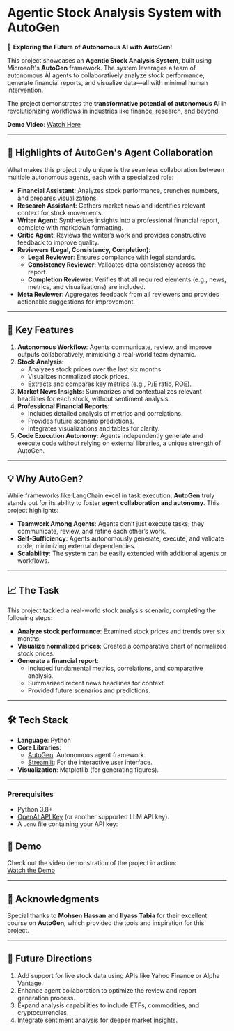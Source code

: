# Agentic Stock Analysis System with AutoGen  

🚀 **Exploring the Future of Autonomous AI with AutoGen!**  

This project showcases an **Agentic Stock Analysis System**, built using Microsoft's **AutoGen** framework. The system leverages a team of autonomous AI agents to collaboratively analyze stock performance, generate financial reports, and visualize data—all with minimal human intervention.  

The project demonstrates the **transformative potential of autonomous AI** in revolutionizing workflows in industries like finance, research, and beyond.  

**Demo Video**: [Watch Here](https://drive.google.com/file/d/1wOwsrvetAqh0Q7cC8saiIypjXrDy_Bzc/view?usp=sharing)  

---

## 🧠 Highlights of AutoGen's Agent Collaboration  

What makes this project truly unique is the seamless collaboration between multiple autonomous agents, each with a specialized role:  

- **Financial Assistant**: Analyzes stock performance, crunches numbers, and prepares visualizations.  
- **Research Assistant**: Gathers market news and identifies relevant context for stock movements.  
- **Writer Agent**: Synthesizes insights into a professional financial report, complete with markdown formatting.  
- **Critic Agent**: Reviews the writer’s work and provides constructive feedback to improve quality.  
- **Reviewers (Legal, Consistency, Completion)**:  
  - **Legal Reviewer**: Ensures compliance with legal standards.  
  - **Consistency Reviewer**: Validates data consistency across the report.  
  - **Completion Reviewer**: Verifies that all required elements (e.g., news, metrics, and visualizations) are included.  
- **Meta Reviewer**: Aggregates feedback from all reviewers and provides actionable suggestions for improvement.  

---

## 🎯 Key Features  

1. **Autonomous Workflow**: Agents communicate, review, and improve outputs collaboratively, mimicking a real-world team dynamic.  
2. **Stock Analysis**:  
   - Analyzes stock prices over the last six months.  
   - Visualizes normalized stock prices.  
   - Extracts and compares key metrics (e.g., P/E ratio, ROE).  
3. **Market News Insights**: Summarizes and contextualizes relevant headlines for each stock, without sentiment analysis.  
4. **Professional Financial Reports**:  
   - Includes detailed analysis of metrics and correlations.  
   - Provides future scenario predictions.  
   - Integrates visualizations and tables for clarity.  
5. **Code Execution Autonomy**: Agents independently generate and execute code without relying on external libraries, a unique strength of AutoGen.  

---

## 💡 Why AutoGen?  

While frameworks like LangChain excel in task execution, **AutoGen** truly stands out for its ability to foster **agent collaboration and autonomy**. This project highlights:  

- **Teamwork Among Agents**: Agents don’t just execute tasks; they communicate, review, and refine each other’s work.  
- **Self-Sufficiency**: Agents autonomously generate, execute, and validate code, minimizing external dependencies.  
- **Scalability**: The system can be easily extended with additional agents or workflows.  

---

## 📈 The Task  

This project tackled a real-world stock analysis scenario, completing the following steps:  

- **Analyze stock performance**: Examined stock prices and trends over six months.  
- **Visualize normalized prices**: Created a comparative chart of normalized stock prices.  
- **Generate a financial report**:  
  - Included fundamental metrics, correlations, and comparative analysis.  
  - Summarized recent news headlines for context.  
  - Provided future scenarios and predictions.  

---

## 🛠️ Tech Stack  

- **Language**: Python  
- **Core Libraries**:  
  - [AutoGen](https://github.com/microsoft/autogen): Autonomous agent framework.  
  - [Streamlit](https://streamlit.io/): For the interactive user interface.    
- **Visualization**: Matplotlib (for generating figures).
  
---

### Prerequisites  

- Python 3.8+  
- [OpenAI API Key](https://platform.openai.com/signup/) (or another supported LLM API key).  
- A `.env` file containing your API key:  

## 🎥 Demo  

Check out the video demonstration of the project in action:  
[Watch the Demo](https://drive.google.com/file/d/1wOwsrvetAqh0Q7cC8saiIypjXrDy_Bzc/view?usp=sharing)  

---

## 🌟 Acknowledgments  

Special thanks to **Mohsen Hassan** and **Ilyass Tabia** for their excellent course on **AutoGen**, which provided the tools and inspiration for this project.  

---

## 🚀 Future Directions  

1. Add support for live stock data using APIs like Yahoo Finance or Alpha Vantage.  
2. Enhance agent collaboration to optimize the review and report generation process.  
3. Expand analysis capabilities to include ETFs, commodities, and cryptocurrencies.  
4. Integrate sentiment analysis for deeper market insights.  
